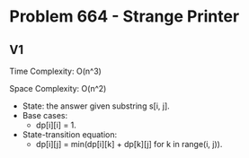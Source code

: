 # Problem 664 - Strange Printer

## V1

Time Complexity: O(n^3)

Space Complexity: O(n^2)

- State: the answer given substring s[i, j].
- Base cases:
    - dp[i][i] = 1.
- State-transition equation:
    - dp[i][j] = min(dp[i][k] + dp[k][j] for k in range(i, j)).
